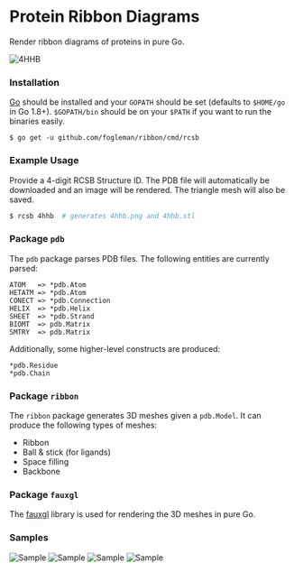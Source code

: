 # Protein Ribbon Diagrams

Render ribbon diagrams of proteins in pure Go.

![4HHB](http://i.imgur.com/UFprBGt.png)

### Installation

[Go](https://golang.org/) should be installed and your `GOPATH` should be set (defaults to `$HOME/go` in Go 1.8+). `$GOPATH/bin` should be on your `$PATH` if you want to run the binaries easily.

    $ go get -u github.com/fogleman/ribbon/cmd/rcsb

### Example Usage

Provide a 4-digit RCSB Structure ID. The PDB file will automatically be downloaded and an image will be rendered. The triangle mesh will also be saved.

```bash
$ rcsb 4hhb  # generates 4hhb.png and 4hhb.stl
```

### Package `pdb`

The `pdb` package parses PDB files. The following entities are currently parsed:

```
ATOM   => *pdb.Atom
HETATM => *pdb.Atom
CONECT => *pdb.Connection
HELIX  => *pdb.Helix
SHEET  => *pdb.Strand
BIOMT  => pdb.Matrix
SMTRY  => pdb.Matrix
```

Additionally, some higher-level constructs are produced:

```
*pdb.Residue
*pdb.Chain
```

### Package `ribbon`

The `ribbon` package generates 3D meshes given a `pdb.Model`. It can produce the following types of meshes:

- Ribbon
- Ball & stick (for ligands)
- Space filling
- Backbone

### Package `fauxgl`

The [fauxgl](https://github.com/fogleman/fauxgl) library is used for rendering the 3D meshes in pure Go.

### Samples

![Sample](http://i.imgur.com/ImWjsrH.png)
![Sample](http://i.imgur.com/nQLRbfW.png)
![Sample](http://i.imgur.com/XNAgIoQ.png)
![Sample](http://i.imgur.com/YjQeClg.png)
